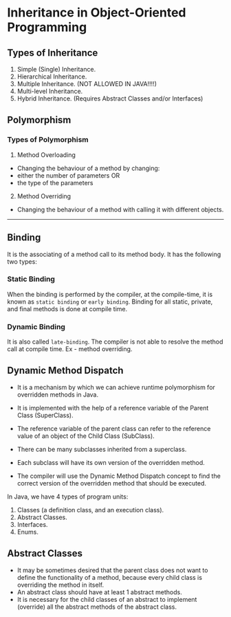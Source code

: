 # Inheritance in Object-Oriented Programming

## Types of Inheritance
1. Simple (Single) Inheritance.
2. Hierarchical Inheritance.
3. Multiple Inheritance. (NOT ALLOWED IN JAVA!!!!)
4. Multi-level Inheritance.
5. Hybrid Inheritance. (Requires Abstract Classes and/or Interfaces)


## Polymorphism
### Types of Polymorphism
1. Method Overloading
- Changing the behaviour of a method by changing:
- either the number of parameters OR
- the type of the parameters

2. Method Overriding
- Changing the behaviour of a method with calling it with different objects.


--- 
## Binding
It is the associating of a method call to its method body.
It has the following two types:

### Static Binding
When the binding  is performed by the compiler, at the compile-time, it is known as
`static binding` or `early binding`.
Binding for all static, private, and final methods is done at compile time.

### Dynamic Binding
It is also called `late-binding`. The compiler is not able to resolve the method call 
at compile time. Ex - method overriding.


## Dynamic Method Dispatch
- It is a mechanism by which we can achieve runtime polymorphism for
overridden methods in Java.

- It is implemented with the help of a reference variable of the Parent Class (SuperClass).

- The reference variable of the parent class can refer to the reference value
of an object of the Child Class (SubClass).

- There can be many subclasses inherited from a superclass.

- Each subclass will have its own version of the overridden method.

- The compiler will use the Dynamic Method Dispatch concept to find the correct
 version of the overridden method that should be executed.
 
 In Java, we have 4 types of program units:
 1. Classes (a definition class, and an execution class).
 2. Abstract Classes.
 3. Interfaces.
 4. Enums.
 
 ## Abstract Classes
 - It may be sometimes desired that the parent class does not want to define the 
 functionality of a method, because every child class is overriding the method in
 itself.
 - An abstract class should have at least 1 abstract methods.
 - It is necessary for the child classes of an abstract to implement (override)
 all the abstract methods of the abstract class.
 
